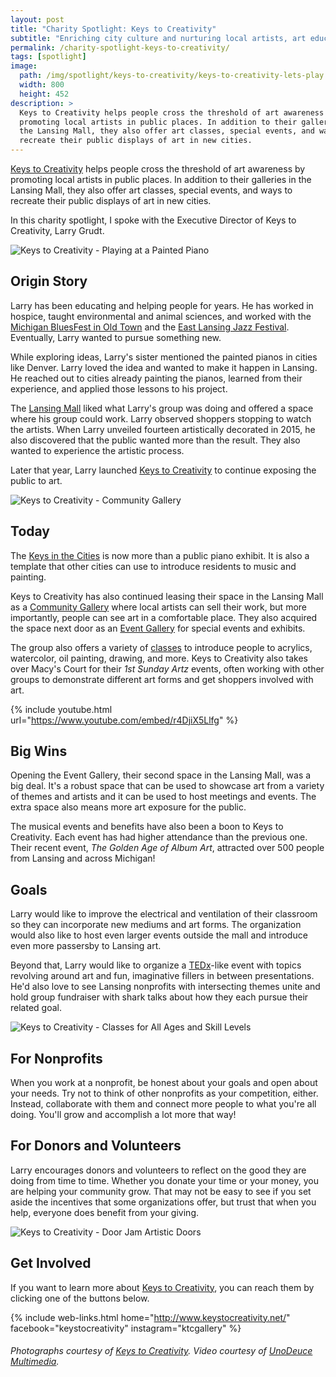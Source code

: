 ```yaml
---
layout: post
title: "Charity Spotlight: Keys to Creativity"
subtitle: "Enriching city culture and nurturing local artists, art education, and leadership."
permalink: /charity-spotlight-keys-to-creativity/
tags: [spotlight]
image:
  path: /img/spotlight/keys-to-creativity/keys-to-creativity-lets-play.jpg
  width: 800
  height: 452
description: >
  Keys to Creativity helps people cross the threshold of art awareness by
  promoting local artists in public places. In addition to their galleries in
  the Lansing Mall, they also offer art classes, special events, and ways to
  recreate their public displays of art in new cities.
---
```


[Keys to Creativity][1] helps people cross the threshold of art awareness by promoting local artists in public places. In addition to their galleries in the Lansing Mall, they also offer art classes, special events, and ways to recreate their public displays of art in new cities.

In this charity spotlight, I spoke with the Executive Director of Keys to Creativity, Larry Grudt.

![][2]

## Origin Story

Larry has been educating and helping people for years. He has worked in hospice, taught environmental and animal sciences, and worked with the [Michigan BluesFest in Old Town][9] and the [East Lansing Jazz Festival][10]. Eventually, Larry wanted to pursue something new.

While exploring ideas, Larry's sister mentioned the painted pianos in cities like Denver. Larry loved the idea and wanted to make it happen in Lansing. He reached out to cities already painting the pianos, learned from their experience, and applied those lessons to his project.

The [Lansing Mall][8] liked what Larry's group was doing and offered a space where his group could work. Larry observed shoppers stopping to watch the artists. When Larry unveiled fourteen artistically decorated in 2015, he also discovered that the public wanted more than the result. They also wanted to experience the artistic process.

Later that year, Larry launched [Keys to Creativity][1] to continue exposing the public to art.

![][4]

## Today

The [Keys in the Cities][11] is now more than a public piano exhibit. It is also a template that other cities can use to introduce residents to music and painting.

Keys to Creativity has also continued leasing their space in the Lansing Mall as a [Community Gallery][12] where local artists can sell their work, but more importantly, people can see art in a comfortable place. They also acquired the space next door as an [Event Gallery][13] for special events and exhibits.

The group also offers a variety of [classes][14] to introduce people to acrylics, watercolor, oil painting, drawing, and more. Keys to Creativity also takes over Macy's Court for their _1st Sunday Artz_ events, often working with other groups to demonstrate different art forms and get shoppers involved with art.

{% include youtube.html url="https://www.youtube.com/embed/r4DjiX5Llfg" %}

## Big Wins

Opening the Event Gallery, their second space in the Lansing Mall, was a big deal. It's a robust space that can be used to showcase art from a variety of themes and artists and it can be used to host meetings and events. The extra space also means more art exposure for the public.

The musical events and benefits have also been a boon to Keys to Creativity. Each event has had higher attendance than the previous one. Their recent event, _The Golden Age of Album Art_, attracted over 500 people from Lansing and across Michigan!

## Goals

Larry would like to improve the electrical and ventilation of their classroom so they can incorporate new mediums and art forms. The organization would also like to host even larger events outside the mall and introduce even more passersby to Lansing art.

Beyond that, Larry would like to organize a [TEDx][7]-like event with topics revolving around art and fun, imaginative fillers in between presentations. He'd also love to see Lansing nonprofits with intersecting themes unite and hold group fundraiser with shark talks about how they each pursue their related goal.

![][5]

## For Nonprofits

When you work at a nonprofit, be honest about your goals and open about your needs. Try not to think of other nonprofits as your competition, either. Instead, collaborate with them and connect more people to what you're all doing. You'll grow and accomplish a lot more that way!

## For Donors and Volunteers

Larry encourages donors and volunteers to reflect on the good they are doing from time to time. Whether you donate your time or your money, you are helping your community grow. That may not be easy to see if you set aside the incentives that some organizations offer, but trust that when you help, everyone does benefit from your giving.

![][3]

## Get Involved

If you want to learn more about [Keys to Creativity][1], you can reach them by clicking one of the buttons below.

{% include web-links.html home="http://www.keystocreativity.net/" facebook="keystocreativity" instagram="ktcgallery" %}

###### Photographs courtesy of [Keys to Creativity][1]. Video courtesy of [UnoDeuce Multimedia][6].



[1]: http://www.keystocreativity.net/ "Keys to Creativity Homepage"
[2]: /img/spotlight/keys-to-creativity/keys-to-creativity-lets-play.jpg "Keys to Creativity - Playing at a Painted Piano"
[3]: /img/spotlight/keys-to-creativity/keys-to-creativity-door-jam.jpg "Keys to Creativity - Door Jam Artistic Doors"
[4]: /img/spotlight/keys-to-creativity/keys-to-creativity-community-gallery.jpg "Keys to Creativity - Community Gallery"
[5]: /img/spotlight/keys-to-creativity/keys-to-creativity-creative-kids.jpg "Keys to Creativity - Classes for All Ages and Skill Levels"
[6]: http://www.unodeuce.com/ "UnoDeuce Multimedia Homepage"
[7]: http://www.ted.com/about/programs-initiatives/tedx-program "TEDx Program"
[8]: http://www.lansingmall.com/ "Lansing Mall Homepage"
[9]: http://www.oldtownbluesfest.com/ "Michigan BluesFest in Old Town Homepage"
[10]: http://eljazzfest.com/ "East Lansing Jazz Festival Homepage"
[11]: http://www.keystocreativity.net/keys-in-the-cities.html "Keys in the Cities Homepage"
[12]: http://www.keystocreativity.net/community-gallery.html "Keys to Creativity Community Gallery"
[13]: http://www.keystocreativity.net/event-gallery.html "Keys to Creativity Event Gallery"
[14]: http://www.keystocreativity.net/classes.html "Keys to Creativity Classes"
